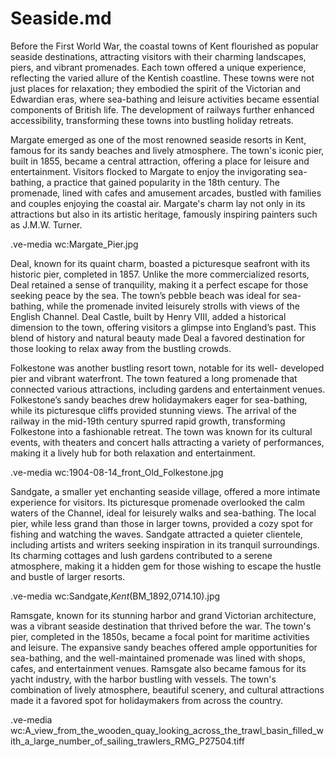 # Seaside.md

Before the First World War, the coastal towns of Kent flourished as popular
seaside destinations, attracting visitors with their charming landscapes,
piers, and vibrant promenades. Each town offered a unique experience,
reflecting the varied allure of the Kentish coastline. These towns were not
just places for relaxation; they embodied the spirit of the Victorian and
Edwardian eras, where sea-bathing and leisure activities became essential
components of British life. The development of railways further enhanced
accessibility, transforming these towns into bustling holiday retreats.

Margate emerged as one of the most renowned seaside resorts in Kent,
famous for its sandy beaches and lively atmosphere. The town's iconic
pier, built in 1855, became a central attraction, offering a place for leisure
and entertainment. Visitors flocked to Margate to enjoy the invigorating
sea-bathing, a practice that gained popularity in the 18th century. The
promenade, lined with cafes and amusement arcades, bustled with
families and couples enjoying the coastal air. Margate's charm lay not only
in its attractions but also in its artistic heritage, famously inspiring
painters such as J.M.W. Turner.

.ve-media wc:Margate_Pier.jpg

Deal, known for its quaint charm, boasted a picturesque seafront with its
historic pier, completed in 1857. Unlike the more commercialized resorts,
Deal retained a sense of tranquility, making it a perfect escape for those
seeking peace by the sea. The town’s pebble beach was ideal for sea-
bathing, while the promenade invited leisurely strolls with views of the
English Channel. Deal Castle, built by Henry VIII, added a historical
dimension to the town, offering visitors a glimpse into England’s past. This
blend of history and natural beauty made Deal a favored destination for
those looking to relax away from the bustling crowds.



Folkestone was another bustling resort town, notable for its well-
developed pier and vibrant waterfront. The town featured a long
promenade that connected various attractions, including gardens and
entertainment venues. Folkestone’s sandy beaches drew holidaymakers
eager for sea-bathing, while its picturesque cliffs provided stunning views.
The arrival of the railway in the mid-19th century spurred rapid growth,
transforming Folkestone into a fashionable retreat. The town was known
for its cultural events, with theaters and concert halls attracting a variety
of performances, making it a lively hub for both relaxation and
entertainment.

.ve-media wc:1904-08-14_front_Old_Folkestone.jpg

Sandgate, a smaller yet enchanting seaside village, offered a more
intimate experience for visitors. Its picturesque promenade overlooked the
calm waters of the Channel, ideal for leisurely walks and sea-bathing. The
local pier, while less grand than those in larger towns, provided a cozy
spot for fishing and watching the waves. Sandgate attracted a quieter
clientele, including artists and writers seeking inspiration in its tranquil
surroundings. Its charming cottages and lush gardens contributed to a
serene atmosphere, making it a hidden gem for those wishing to escape
the hustle and bustle of larger resorts.

.ve-media wc:Sandgate,_Kent_(BM_1892,0714.10).jpg

Ramsgate, known for its stunning harbor and grand Victorian architecture,
was a vibrant seaside destination that thrived before the war. The town's
pier, completed in the 1850s, became a focal point for maritime activities
and leisure. The expansive sandy beaches offered ample opportunities for
sea-bathing, and the well-maintained promenade was lined with shops,
cafes, and entertainment venues. Ramsgate also became famous for its
yacht industry, with the harbor bustling with vessels. The town's
combination of lively atmosphere, beautiful scenery, and cultural
attractions made it a favored spot for holidaymakers from across the
country.

.ve-media wc:A_view_from_the_wooden_quay_looking_across_the_trawl_basin_filled_with_a_large_number_of_sailing_trawlers_RMG_P27504.tiff
